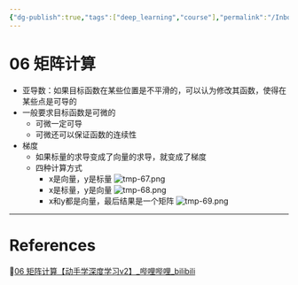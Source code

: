 ```yaml
---
{"dg-publish":true,"tags":["deep_learning","course"],"permalink":"/Inbox/study/人工智能/机器学习/深度学习/李沐学深度学习/06 矩阵计算/","dgPassFrontmatter":true}
---
```



# 06 矩阵计算
- 亚导数：如果目标函数在某些位置是不平滑的，可以认为修改其函数，使得在某些点是可导的
- 一般要求目标函数是可微的
	- 可微一定可导
	- 可微还可以保证函数的连续性
- 梯度
	- 如果标量的求导变成了向量的求导，就变成了梯度
	- 四种计算方式
		- x是向量，y是标量
		![tmp-67.png](/img/user/Assets/attachments/tmp/tmp-67.png)
		- x是标量，y是向量
		![tmp-68.png](/img/user/Assets/attachments/tmp/tmp-68.png)
		- x和y都是向量，最后结果是一个矩阵
		![tmp-69.png](/img/user/Assets/attachments/tmp/tmp-69.png)

---
# References
🔗[06 矩阵计算【动手学深度学习v2】_哔哩哔哩_bilibili](https://www.bilibili.com/video/BV1eZ4y1w7PY/?spm_id_from=333.1387.collection.video_card.click&vd_source=73a67190a2e14f51c71c0fa447f094aa)
